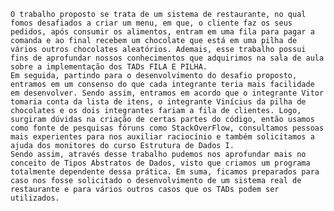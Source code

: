 	O trabalho proposto se trata de um sistema de restaurante, no qual fomos desafiados a criar um menu, em que, o cliente faz os seus pedidos, após consumir os alimentos, entram em uma fila para pagar a comanda e ao final recebem um chocolate que está em uma pilha de vários outros chocolates aleatórios. Ademais, esse trabalho possui fins de aprofundar nossos conhecimentos que adquirimos na sala de aula sobre a implementação dos TADs FILA E PILHA.
	Em seguida, partindo para o desenvolvimento do desafio proposto, entramos em um consenso do que cada integrante teria mais facilidade em desenvolver. Sendo assim, entramos em acordo que o integrante Vitor tomaria conta da lista de itens, o integrante Vinícius da pilha de chocolates e os dois integrantes fariam a fila de clientes. Logo, surgiram dúvidas na criação de certas partes do código, então usamos como fonte de pesquisas fóruns como StackOverFlow, consultamos pessoas mais experientes para nos auxiliar raciocínio e também solicitamos a ajuda dos monitores do curso Estrutura de Dados I.
	Sendo assim, através desse trabalho pudemos nos aprofundar mais no conceito de Tipos Abstratos de Dados, visto que criamos um programa totalmente dependente dessa prática. Em suma, ficamos preparados para caso nos fosse solicitado o desenvolvimento de um sistema real de restaurante e para vários outros casos que os TADs podem ser utilizados.
